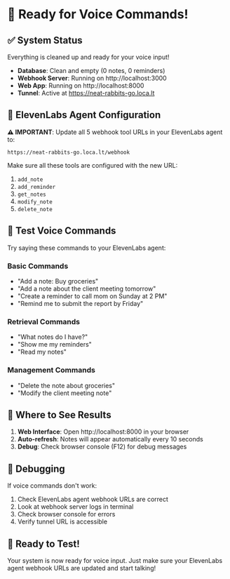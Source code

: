 # 🎤 Ready for Voice Commands!

## ✅ System Status
Everything is cleaned up and ready for your voice input!

- **Database**: Clean and empty (0 notes, 0 reminders)
- **Webhook Server**: Running on http://localhost:3000
- **Web App**: Running on http://localhost:8000
- **Tunnel**: Active at https://neat-rabbits-go.loca.lt

## 🔧 ElevenLabs Agent Configuration

**⚠️ IMPORTANT**: Update all 5 webhook tool URLs in your ElevenLabs agent to:
```
https://neat-rabbits-go.loca.lt/webhook
```

Make sure all these tools are configured with the new URL:
1. `add_note`
2. `add_reminder`
3. `get_notes`
4. `modify_note`
5. `delete_note`

## 🎯 Test Voice Commands

Try saying these commands to your ElevenLabs agent:

### Basic Commands
- "Add a note: Buy groceries"
- "Add a note about the client meeting tomorrow"
- "Create a reminder to call mom on Sunday at 2 PM"
- "Remind me to submit the report by Friday"

### Retrieval Commands
- "What notes do I have?"
- "Show me my reminders"
- "Read my notes"

### Management Commands
- "Delete the note about groceries"
- "Modify the client meeting note"

## 👀 Where to See Results

1. **Web Interface**: Open http://localhost:8000 in your browser
2. **Auto-refresh**: Notes will appear automatically every 10 seconds
3. **Debug**: Check browser console (F12) for debug messages

## 🐛 Debugging

If voice commands don't work:
1. Check ElevenLabs agent webhook URLs are correct
2. Look at webhook server logs in terminal
3. Check browser console for errors
4. Verify tunnel URL is accessible

## 🚀 Ready to Test!

Your system is now ready for voice input. Just make sure your ElevenLabs agent webhook URLs are updated and start talking! 